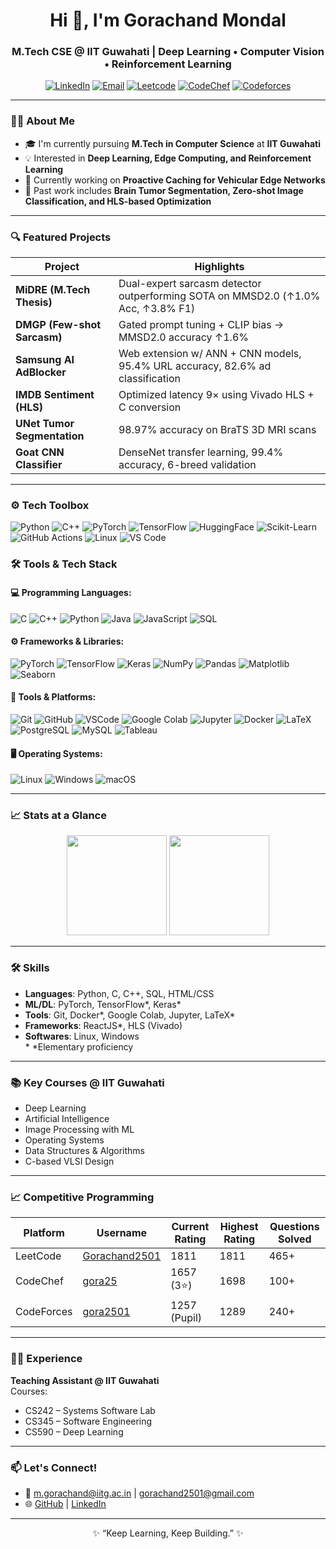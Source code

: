 <h1 align="center">Hi 👋, I'm Gorachand Mondal</h1>
<h3 align="center">M.Tech CSE @ IIT Guwahati | Deep Learning • Computer Vision • Reinforcement Learning</h3>

<p align="center">
  <a href="https://www.linkedin.com/in/gorachand25" target="_blank"><img alt="LinkedIn" src="https://img.shields.io/badge/LinkedIn-blue?logo=linkedin&style=flat-square" /></a>
  <a href="mailto:m.gorachand@iitg.ac.in"><img alt="Email" src="https://img.shields.io/badge/Email-D14836?style=flat-square&logo=gmail&logoColor=white"/></a>
  <a href="https://leetcode.com/u/Gorachand2501/"><img alt="Leetcode" src="https://img.shields.io/badge/LeetCode-FFA116?style=flat-square&logo=leetcode&logoColor=black"/></a>
  <a href="https://www.codechef.com/users/gora25"><img alt="CodeChef" src="https://img.shields.io/badge/CodeChef-5B4638?style=flat-square&logo=codechef&logoColor=white"/></a>
  <a href="https://codeforces.com/profile/gora2501"><img alt="Codeforces" src="https://img.shields.io/badge/Codeforces-1F8ACB?style=flat-square&logo=codeforces&logoColor=white"/></a>
</p>

---

### 👨‍🎓 About Me

- 🎓 I'm currently pursuing **M.Tech in Computer Science** at **IIT Guwahati**  
- 💡 Interested in **Deep Learning, Edge Computing, and Reinforcement Learning**
- 🚀 Currently working on **Proactive Caching for Vehicular Edge Networks**
- 🧠 Past work includes **Brain Tumor Segmentation, Zero-shot Image Classification, and HLS-based Optimization**

---

### 🔍 Featured Projects
| Project | Highlights |
|--------|------------|
| **MiDRE (M.Tech Thesis)** | Dual-expert sarcasm detector outperforming SOTA on MMSD2.0 (↑1.0% Acc, ↑3.8% F1) |
| **DMGP (Few-shot Sarcasm)** | Gated prompt tuning + CLIP bias → MMSD2.0 accuracy ↑1.6% |
| **Samsung AI AdBlocker** | Web extension w/ ANN + CNN models, 95.4% URL accuracy, 82.6% ad classification |
| **IMDB Sentiment (HLS)** | Optimized latency 9× using Vivado HLS + C conversion |
| **UNet Tumor Segmentation** | 98.97% accuracy on BraTS 3D MRI scans |
| **Goat CNN Classifier** | DenseNet transfer learning, 99.4% accuracy, 6-breed validation |

---

### ⚙️ Tech Toolbox

![Python](https://img.shields.io/badge/-Python-333?style=flat&logo=python)
![C++](https://img.shields.io/badge/-C++-333?style=flat&logo=c%2B%2B)
![PyTorch](https://img.shields.io/badge/-PyTorch-333?style=flat&logo=pytorch)
![TensorFlow](https://img.shields.io/badge/-TensorFlow-333?style=flat&logo=tensorflow)
![HuggingFace](https://img.shields.io/badge/-🤗%20Transformers-333?style=flat)
![Scikit-Learn](https://img.shields.io/badge/-Scikit--Learn-333?style=flat&logo=scikit-learn)
![GitHub Actions](https://img.shields.io/badge/-GitHub%20Actions-333?style=flat&logo=github-actions)
![Linux](https://img.shields.io/badge/-Linux-333?style=flat&logo=linux)
![VS Code](https://img.shields.io/badge/-VS%20Code-333?style=flat&logo=visual-studio-code)

### 🛠️ Tools & Tech Stack

#### 💻 Programming Languages:
![C](https://img.shields.io/badge/-C-00599C?logo=c&logoColor=white)
![C++](https://img.shields.io/badge/-C++-00599C?logo=c%2B%2B&logoColor=white)
![Python](https://img.shields.io/badge/-Python-3776AB?logo=python&logoColor=white)
![Java](https://img.shields.io/badge/-Java-007396?logo=java&logoColor=white)
![JavaScript](https://img.shields.io/badge/-JavaScript-F7DF1E?logo=javascript&logoColor=black)
![SQL](https://img.shields.io/badge/-SQL-4479A1?logo=mysql&logoColor=white)

#### ⚙️ Frameworks & Libraries:
![PyTorch](https://img.shields.io/badge/-PyTorch-EE4C2C?logo=pytorch&logoColor=white)
![TensorFlow](https://img.shields.io/badge/-TensorFlow-FF6F00?logo=tensorflow&logoColor=white)
![Keras](https://img.shields.io/badge/-Keras-D00000?logo=keras&logoColor=white)
![NumPy](https://img.shields.io/badge/-NumPy-013243?logo=numpy&logoColor=white)
![Pandas](https://img.shields.io/badge/-Pandas-150458?logo=pandas&logoColor=white)
![Matplotlib](https://img.shields.io/badge/-Matplotlib-11557C?logo=plotly&logoColor=white)
![Seaborn](https://img.shields.io/badge/-Seaborn-2E8BC0?logo=seaborn&logoColor=white)

#### 🧪 Tools & Platforms:
![Git](https://img.shields.io/badge/-Git-F05032?logo=git&logoColor=white)
![GitHub](https://img.shields.io/badge/-GitHub-181717?logo=github&logoColor=white)
![VSCode](https://img.shields.io/badge/-VSCode-007ACC?logo=visual-studio-code&logoColor=white)
![Google Colab](https://img.shields.io/badge/-Google%20Colab-F9AB00?logo=googlecolab&logoColor=white)
![Jupyter](https://img.shields.io/badge/-Jupyter-F37626?logo=jupyter&logoColor=white)
![Docker](https://img.shields.io/badge/-Docker-2496ED?logo=docker&logoColor=white)
![LaTeX](https://img.shields.io/badge/-LaTeX-008080?logo=latex&logoColor=white)
![PostgreSQL](https://img.shields.io/badge/-PostgreSQL-336791?logo=postgresql&logoColor=white)
![MySQL](https://img.shields.io/badge/-MySQL-4479A1?logo=mysql&logoColor=white)
![Tableau](https://img.shields.io/badge/-Tableau-E97627?logo=tableau&logoColor=white)

#### 🖥️ Operating Systems:
![Linux](https://img.shields.io/badge/-Linux-FCC624?logo=linux&logoColor=black)
![Windows](https://img.shields.io/badge/-Windows-0078D6?logo=windows&logoColor=white)
![macOS](https://img.shields.io/badge/-macOS-000000?logo=apple&logoColor=white)



---

### 📈 Stats at a Glance

<p align="center">
  <img height="160em" src="https://github-readme-stats.vercel.app/api?username=Abhrajyoti00&show_icons=true&theme=tokyonight&count_private=true" />
  <img height="160em" src="https://github-readme-stats.vercel.app/api/top-langs/?username=Abhrajyoti00&layout=compact&theme=tokyonight" />
</p>

---

### 🛠️ Skills

- **Languages**: Python, C, C++, SQL, HTML/CSS
- **ML/DL**: PyTorch, TensorFlow*, Keras*
- **Tools**: Git, Docker*, Google Colab, Jupyter, LaTeX*
- **Frameworks**: ReactJS*, HLS (Vivado)
- **Softwares**: Linux, Windows  
\* *Elementary proficiency

---

### 📚 Key Courses @ IIT Guwahati

- Deep Learning
- Artificial Intelligence
- Image Processing with ML
- Operating Systems
- Data Structures & Algorithms
- C-based VLSI Design

---

### 📈 Competitive Programming

| Platform     | Username       | Current Rating | Highest Rating | Questions Solved |
|--------------|----------------|----------------|----------------|------------------|
| LeetCode     | [Gorachand2501](https://leetcode.com/u/Gorachand2501/) | 1811           | 1811           | 465+              |
| CodeChef     | [gora25](https://www.codechef.com/users/gora25)        | 1657 (3⭐)      | 1698           | 100+              |
| CodeForces   | [gora2501](https://codeforces.com/profile/gora2501)    | 1257 (Pupil)   | 1289           | 240+              |

---

### 🧑‍🏫 Experience

**Teaching Assistant @ IIT Guwahati**  
Courses:  
- CS242 – Systems Software Lab  
- CS345 – Software Engineering  
- CS590 – Deep Learning  

---

### 📫 Let's Connect!

- 📧 m.gorachand@iitg.ac.in | gorachand2501@gmail.com  
- 🌐 [GitHub](https://github.com/Gorachand2501) | [LinkedIn](https://www.linkedin.com/in/gorachand25)

---

<p align="center">✨ “Keep Learning, Keep Building.” ✨</p>
